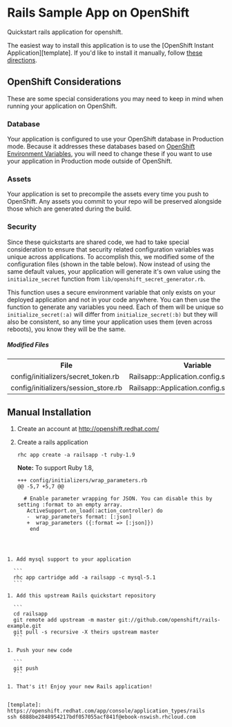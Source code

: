 # Rails Sample App on OpenShift #
Quickstart rails application for openshift.

The easiest way to install this application is to use the [OpenShift
Instant Application][template]. If you'd like to install it
manually, follow [these directions](#manual-installation).

## OpenShift Considerations ##
These are some special considerations you may need to keep in mind when
running your application on OpenShift.

### Database ###
Your application is configured to use your OpenShift database in
Production mode.
Because it addresses these databases based on [OpenShift Environment
Variables](http://red.ht/NvNoXC), you will need to change these if you
want to use your application in Production mode outside of
OpenShift.

### Assets ###
Your application is set to precompile the assets every time you push
to OpenShift. Any assets you commit to your repo will be preserved
alongside those which are generated during the build.

### Security ###
Since these quickstarts are shared code, we had to take special
consideration to ensure that security related configuration variables
was unique across applications.
To accomplish this, we modified some of the configuration files (shown
in the table below).
Now instead of using the same default values, your application will
generate it's own value using the `initialize_secret` function from `lib/openshift_secret_generator.rb`.

This function uses a secure environment variable that only exists on
your deployed application and not in your code anywhere.
You can then use the function to generate any variables you need.
Each of them will be unique so `initialize_secret(:a)` will differ
from `initialize_secret(:b)` but they will also be consistent, so any
time your application uses them (even across reboots), you know they
will be the same.

##### Modified Files #####

<table>
  <tr>
    <th>File</th>
    <th>Variable</th>
  </tr>
  <tr>
    <td>config/initializers/secret_token.rb</td> 
    <td>Railsapp::Application.config.secret_token</td>
  </tr>
  <tr>
    <td>config/initializers/session_store.rb</td>
    <td>Railsapp::Application.config.session_store</td>
  </tr>
</table>

## Manual Installation ##

1. Create an account at http://openshift.redhat.com/

1. Create a rails application

    ```
    rhc app create -a railsapp -t ruby-1.9
    ```

   **Note:** To support Ruby 1.8,
   ```
   +++ config/initializers/wrap_parameters.rb
   @@ -5,7 +5,7 @@
    
     # Enable parameter wrapping for JSON. You can disable this by setting :format to an empty array.
      ActiveSupport.on_load(:action_controller) do
      -  wrap_parameters format: [:json]
      +  wrap_parameters ({:format => [:json]})
       end
  ```



1. Add mysql support to your application

    ```
    rhc app cartridge add -a railsapp -c mysql-5.1
    ```

1. Add this upstream Rails quickstart repository

    ```
    cd railsapp
    git remote add upstream -m master git://github.com/openshift/rails-example.git
    git pull -s recursive -X theirs upstream master
    ```

1. Push your new code

    ```
    git push
    ```

1. That's it! Enjoy your new Rails application!


[template]: https://openshift.redhat.com/app/console/application_types/rails
ssh 6888be2848954217bdf057055acf841f@ebook-nswish.rhcloud.com
